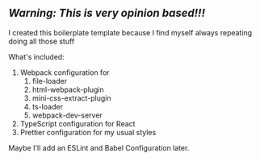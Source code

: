 ## _Warning: This is very opinion based!!!_

I created this boilerplate template because I find myself always repeating doing all those stuff

What's included:  


1. Webpack configuration for  
    1. file-loader
    1. html-webpack-plugin
    1. mini-css-extract-plugin
    1. ts-loader
    5. webpack-dev-server
1. TypeScript configuration for React
3. Prettier configuration for my usual styles


Maybe I'll add an ESLint and Babel Configuration later.